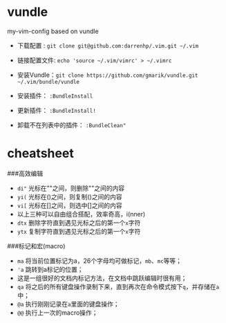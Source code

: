 vundle
======

my-vim-config based on vundle

- 下载配置    : `git clone git@github.com:darrenhp/.vim.git ~/.vim`
- 链接配置文件: `echo 'source ~/.vim/vimrc' > ~/.vimrc`

- 安装Vundle：`git clone https://github.com/gmarik/vundle.git ~/.vim/bundle/vundle`
- 安装插件： `:BundleInstall`
- 更新插件： `:BundleInstall!`
- 卸载不在列表中的插件： `:BundleClean"`

cheatsheet
==========

###高效编辑

- `di"` 光标在""之间，则删除""之间的内容
- `yi(` 光标在()之间，则复制()之间的内容
- `vi[` 光标在[]之间，则选中[]之间的内容
- 以上三种可以自由组合搭配，效率奇高，i(nner)
- `dtx` 删除字符直到遇见光标之后的第一个`x`字符
- `ytx` 复制字符直到遇见光标之后的第一个`x`字符

###标记和宏(macro)

- `ma` 将当前位置标记为a，26个字母均可做标记，`mb`、`mc`等等；
- `'a` 跳转到a标记的位置；
- 这是一组很好的文档内标记方法，在文档中跳跃编辑时很有用；
- `qa` 将之后的所有键盘操作录制下来，直到再次在命令模式按下`q`，并存储在`a`中；
- `@a` 执行刚刚记录在`a`里面的键盘操作；
- `@@` 执行上一次的macro操作；

